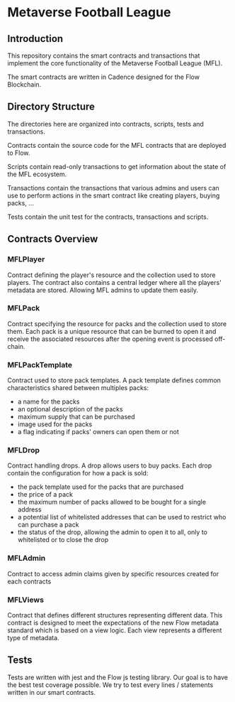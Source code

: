 # Metaverse Football League

## Introduction

This repository contains the smart contracts and transactions that implement
the core functionality of the Metaverse Football League (MFL).

The smart contracts are written in Cadence designed for the Flow Blockchain.

## Directory Structure

The directories here are organized into contracts, scripts, tests and transactions.

Contracts contain the source code for the MFL contracts that are deployed to Flow.

Scripts contain read-only transactions to get information about
the state of the MFL ecosystem.

Transactions contain the transactions that various admins and users can use
to perform actions in the smart contract like creating players, buying packs, ...

Tests contain the unit test for the contracts, transactions and scripts.

## Contracts Overview

### MFLPlayer

Contract defining the player's resource and the collection used to store players. The contract also contains a central
ledger where all the players' metadata are stored. Allowing MFL admins to update them easily.

### MFLPack

Contract specifying the resource for packs and the collection used to store them. Each pack is a unique resource that
can be burned to open it and receive the associated resources after the opening event is processed off-chain.

### MFLPackTemplate

Contract used to store pack templates. A pack template defines common characteristics shared between multiples packs:
- a name for the packs
- an optional description of the packs
- maximum supply that can be purchased
- image used for the packs
- a flag indicating if packs' owners can open them or not

### MFLDrop

Contract handling drops. A drop allows users to buy packs. Each drop contain the configuration for how a pack is sold:
- the pack template used for the packs that are purchased
- the price of a pack
- the maximum number of packs allowed to be bought for a single address
- a potential list of whitelisted addresses that can be used to restrict who can purchase a pack
- the status of the drop, allowing the admin to open it to all, only to whitelisted or to close the drop

### MFLAdmin

Contract to access admin claims given by specific resources created for each contracts

### MFLViews

Contract that defines different structures representing different data. This contract is designed to meet the expectations of the new Flow metadata standard which is based on a view logic. Each view represents a different type of metadata.

## Tests

Tests are written with jest and the Flow js testing library. Our goal is to have the best test coverage possible. We try to test every lines / statements written in our smart contracts.

